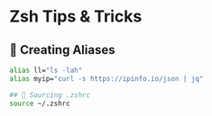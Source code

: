 # Zsh Tips & Tricks

## 🔹 Creating Aliases
```sh
alias ll="ls -lah"
alias myip="curl -s https://ipinfo.io/json | jq"

## 🔹 Sourcing .zshrc 
source ~/.zshrc

